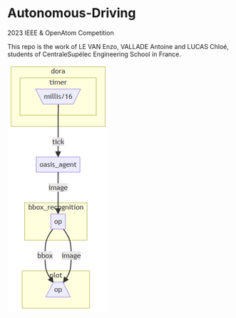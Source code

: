 # Autonomous-Driving
2023 IEEE &amp; OpenAtom Competition

This repo is the work of LE VAN Enzo, VALLADE Antoine and LUCAS Chloé, students of CentraleSupélec Engineering School in France.

![](https://github.com/Hennzau/Autonomous-Driving/blob/main/docs/flow2.png)
